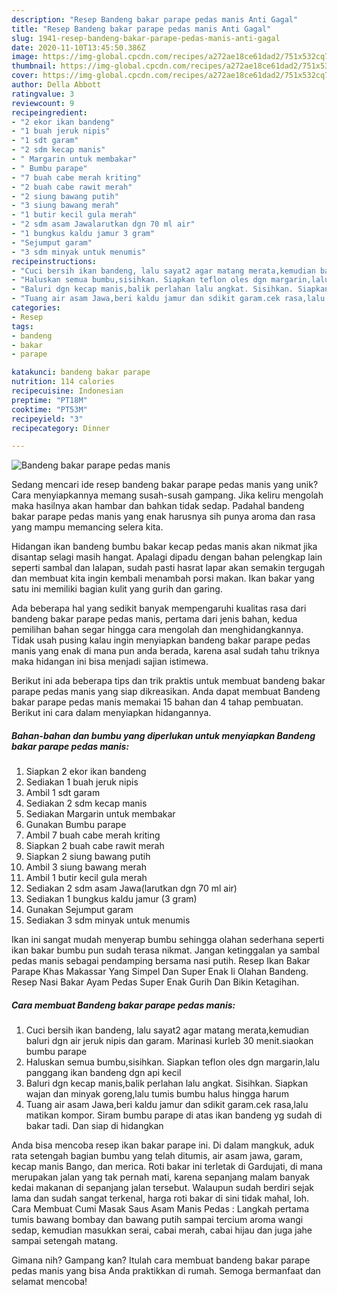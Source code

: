 ```yaml
---
description: "Resep Bandeng bakar parape pedas manis Anti Gagal"
title: "Resep Bandeng bakar parape pedas manis Anti Gagal"
slug: 1941-resep-bandeng-bakar-parape-pedas-manis-anti-gagal
date: 2020-11-10T13:45:50.386Z
image: https://img-global.cpcdn.com/recipes/a272ae18ce61dad2/751x532cq70/bandeng-bakar-parape-pedas-manis-foto-resep-utama.jpg
thumbnail: https://img-global.cpcdn.com/recipes/a272ae18ce61dad2/751x532cq70/bandeng-bakar-parape-pedas-manis-foto-resep-utama.jpg
cover: https://img-global.cpcdn.com/recipes/a272ae18ce61dad2/751x532cq70/bandeng-bakar-parape-pedas-manis-foto-resep-utama.jpg
author: Della Abbott
ratingvalue: 3
reviewcount: 9
recipeingredient:
- "2 ekor ikan bandeng"
- "1 buah jeruk nipis"
- "1 sdt garam"
- "2 sdm kecap manis"
- " Margarin untuk membakar"
- " Bumbu parape"
- "7 buah cabe merah kriting"
- "2 buah cabe rawit merah"
- "2 siung bawang putih"
- "3 siung bawang merah"
- "1 butir kecil gula merah"
- "2 sdm asam Jawalarutkan dgn 70 ml air"
- "1 bungkus kaldu jamur 3 gram"
- "Sejumput garam"
- "3 sdm minyak untuk menumis"
recipeinstructions:
- "Cuci bersih ikan bandeng, lalu sayat2 agar matang merata,kemudian baluri dgn air jeruk nipis dan garam. Marinasi kurleb 30 menit.siaokan bumbu parape"
- "Haluskan semua bumbu,sisihkan. Siapkan teflon oles dgn margarin,lalu panggang ikan bandeng dgn api kecil"
- "Baluri dgn kecap manis,balik perlahan lalu angkat. Sisihkan. Siapkan wajan dan minyak goreng,lalu tumis bumbu halus hingga harum"
- "Tuang air asam Jawa,beri kaldu jamur dan sdikit garam.cek rasa,lalu matikan kompor. Siram bumbu parape di atas ikan bandeng yg sudah di bakar tadi. Dan siap di hidangkan"
categories:
- Resep
tags:
- bandeng
- bakar
- parape

katakunci: bandeng bakar parape 
nutrition: 114 calories
recipecuisine: Indonesian
preptime: "PT18M"
cooktime: "PT53M"
recipeyield: "3"
recipecategory: Dinner

---
```



![Bandeng bakar parape pedas manis](https://img-global.cpcdn.com/recipes/a272ae18ce61dad2/751x532cq70/bandeng-bakar-parape-pedas-manis-foto-resep-utama.jpg)

Sedang mencari ide resep bandeng bakar parape pedas manis yang unik? Cara menyiapkannya memang susah-susah gampang. Jika keliru mengolah maka hasilnya akan hambar dan bahkan tidak sedap. Padahal bandeng bakar parape pedas manis yang enak harusnya sih punya aroma dan rasa yang mampu memancing selera kita.

Hidangan ikan bandeng bumbu bakar kecap pedas manis akan nikmat jika disantap selagi masih hangat. Apalagi dipadu dengan bahan pelengkap lain seperti sambal dan lalapan, sudah pasti hasrat lapar akan semakin tergugah dan membuat kita ingin kembali menambah porsi makan. Ikan bakar yang satu ini memiliki bagian kulit yang gurih dan garing.

Ada beberapa hal yang sedikit banyak mempengaruhi kualitas rasa dari bandeng bakar parape pedas manis, pertama dari jenis bahan, kedua pemilihan bahan segar hingga cara mengolah dan menghidangkannya. Tidak usah pusing kalau ingin menyiapkan bandeng bakar parape pedas manis yang enak di mana pun anda berada, karena asal sudah tahu triknya maka hidangan ini bisa menjadi sajian istimewa.


Berikut ini ada beberapa tips dan trik praktis untuk membuat bandeng bakar parape pedas manis yang siap dikreasikan. Anda dapat membuat Bandeng bakar parape pedas manis memakai 15 bahan dan 4 tahap pembuatan. Berikut ini cara dalam menyiapkan hidangannya.

<!--inarticleads1-->

##### Bahan-bahan dan bumbu yang diperlukan untuk menyiapkan Bandeng bakar parape pedas manis:

1. Siapkan 2 ekor ikan bandeng
1. Sediakan 1 buah jeruk nipis
1. Ambil 1 sdt garam
1. Sediakan 2 sdm kecap manis
1. Sediakan  Margarin untuk membakar
1. Gunakan  Bumbu parape
1. Ambil 7 buah cabe merah kriting
1. Siapkan 2 buah cabe rawit merah
1. Siapkan 2 siung bawang putih
1. Ambil 3 siung bawang merah
1. Ambil 1 butir kecil gula merah
1. Sediakan 2 sdm asam Jawa(larutkan dgn 70 ml air)
1. Sediakan 1 bungkus kaldu jamur (3 gram)
1. Gunakan Sejumput garam
1. Sediakan 3 sdm minyak untuk menumis


Ikan ini sangat mudah menyerap bumbu sehingga olahan sederhana seperti ikan bakar bumbu pun sudah terasa nikmat. Jangan ketinggalan ya sambal pedas manis sebagai pendamping bersama nasi putih. Resep Ikan Bakar Parape Khas Makassar Yang Simpel Dan Super Enak Ii Olahan Bandeng. Resep Nasi Bakar Ayam Pedas Super Enak Gurih Dan Bikin Ketagihan. 

<!--inarticleads2-->

##### Cara membuat Bandeng bakar parape pedas manis:

1. Cuci bersih ikan bandeng, lalu sayat2 agar matang merata,kemudian baluri dgn air jeruk nipis dan garam. Marinasi kurleb 30 menit.siaokan bumbu parape
1. Haluskan semua bumbu,sisihkan. Siapkan teflon oles dgn margarin,lalu panggang ikan bandeng dgn api kecil
1. Baluri dgn kecap manis,balik perlahan lalu angkat. Sisihkan. Siapkan wajan dan minyak goreng,lalu tumis bumbu halus hingga harum
1. Tuang air asam Jawa,beri kaldu jamur dan sdikit garam.cek rasa,lalu matikan kompor. Siram bumbu parape di atas ikan bandeng yg sudah di bakar tadi. Dan siap di hidangkan


Anda bisa mencoba resep ikan bakar parape ini. Di dalam mangkuk, aduk rata setengah bagian bumbu yang telah ditumis, air asam jawa, garam, kecap manis Bango, dan merica. Roti bakar ini terletak di Gardujati, di mana merupakan jalan yang tak pernah mati, karena sepanjang malam banyak kedai makanan di sepanjang jalan tersebut. Walaupun sudah berdiri sejak lama dan sudah sangat terkenal, harga roti bakar di sini tidak mahal, loh. Cara Membuat Cumi Masak Saus Asam Manis Pedas : Langkah pertama tumis bawang bombay dan bawang putih sampai tercium aroma wangi sedap, kemudian masukkan serai, cabai merah, cabai hijau dan juga jahe sampai setengah matang. 

Gimana nih? Gampang kan? Itulah cara membuat bandeng bakar parape pedas manis yang bisa Anda praktikkan di rumah. Semoga bermanfaat dan selamat mencoba!
